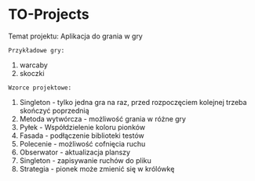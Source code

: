 # TO-Projects

Temat projektu: Aplikacja do grania w gry

```
Przykładowe gry:
```

1. warcaby
2. skoczki

```
Wzorce projektowe:  
```

1. Singleton - tylko jedna gra na raz, przed rozpoczęciem kolejnej trzeba skończyć poprzednią
2. Metoda wytwórcza - możliwość grania w różne gry
3. Pyłek - Współdzielenie koloru pionków
4. Fasada - podłączenie biblioteki testów
5. Polecenie - możliwość cofnięcia ruchu
6. Obserwator - aktualizacja planszy
7. Singleton - zapisywanie ruchów do pliku
8. Strategia - pionek może zmienić się w królówkę